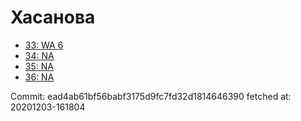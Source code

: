 # Хасанова
- [33: WA 6](33.md)
- [34: NA](34.md)
- [35: NA](35.md)
- [36: NA](36.md)

Commit: ead4ab61bf56babf3175d9fc7fd32d1814646390
 fetched at: 20201203-161804
